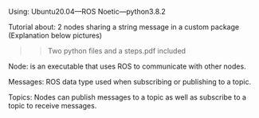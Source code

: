 Using: Ubuntu20.04—ROS Noetic—python3.8.2 

Tutorial about:
2 nodes sharing a string message in a custom package
(Explanation below pictures)
>>Two python files and a steps.pdf included


Node: is an executable that uses ROS to communicate with other nodes. 

Messages: ROS data type used when subscribing or publishing to a topic. 

Topics: Nodes can publish messages to a topic as well as subscribe to a topic to receive messages.



